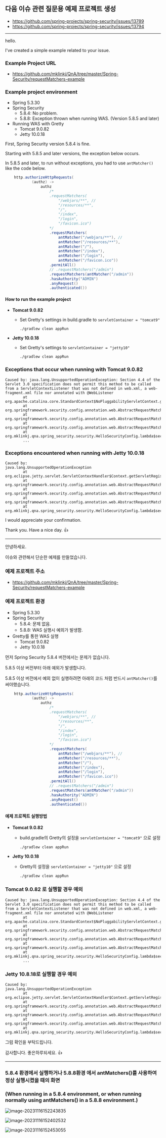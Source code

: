 ## 다음 이슈 관련 질문용 예제 프로젝트 생성

* https://github.com/spring-projects/spring-security/issues/13789
* https://github.com/spring-projects/spring-security/issues/13794

---

hello.

I've created a simple example related to your issue.



### Example Project URL

* https://github.com/mklinkj/QnA/tree/master/Spring-Security/requestMatchers-example



### Example project environment

* Spring 5.3.30
* Spring Security 
  * 5.8.4: No problem.
  * 5.8.8: Exception thrown when running WAS. (Version 5.8.5 and later)
* Running WAS with Gretty
  * Tomcat 9.0.82
  * Jetty 10.0.18



First, Spring Security version 5.8.4 is fine.

Starting with 5.8.5 and later versions, the exception below occurs.

In 5.8.5 and later, to run without exceptions, you had to use `antMatcher()` like the code below.

```java
    http.authorizeHttpRequests(
            (authz) ->
                authz
                    /*
                    .requestMatchers(
                        "/webjars/**", //
                        "/resources/**",
                        "/",
                        "/index",
                        "/login",
                        "/favicon.ico")
                    */
                    .requestMatchers(
                        antMatcher("/webjars/**"), //
                        antMatcher("/resources/**"),
                        antMatcher("/"),
                        antMatcher("/index"),
                        antMatcher("/login"),
                        antMatcher("/favicon.ico"))
                    .permitAll()
                    // .requestMatchers("/admin")
                    .requestMatchers(antMatcher("/admin"))
                    .hasAuthority("ADMIN")
                    .anyRequest()
                    .authenticated())
```





#### How to run the example project

* **Tomcat 9.0.82**

  * Set Gretty's settings in build.gradle to `servletContainer = "tomcat9"`

    ```
    ./gradlew clean appRun
    ```

* **Jetty 10.0.18**

  * Set Gretty's settings to `servletContainer = "jetty10"`

    ```sh
    ./gradlew clean appRun
    ```

  

### Exceptions that occur when running with Tomcat 9.0.82

```
Caused by: java.lang.UnsupportedOperationException: Section 4.4 of the Servlet 3.0 specification does not permit this method to be called from a ServletContextListener that was not defined in web.xml, a web-fragment.xml file nor annotated with @WebListener
        at org.apache.catalina.core.StandardContext$NoPluggabilityServletContext.getServletRegistrations(StandardContext.java:6306)
        at org.springframework.security.config.annotation.web.AbstractRequestMatcherRegistry.mappableServletRegistrations(AbstractRequestMatcherRegistry.java:333)
        at org.springframework.security.config.annotation.web.AbstractRequestMatcherRegistry.requestMatchers(AbstractRequestMatcherRegistry.java:317)
        at org.springframework.security.config.annotation.web.AbstractRequestMatcherRegistry.requestMatchers(AbstractRequestMatcherRegistry.java:394)
        at org.mklinkj.qna.spring_security.security.HelloSecurityConfig.lambda$securityFilterChain$0(HelloSecurityConfig.java:50)
        ...
```



### Exceptions encountered when running with Jetty 10.0.18

```
Caused by:
java.lang.UnsupportedOperationException
        at org.eclipse.jetty.servlet.ServletContextHandler$Context.getServletRegistrations(ServletContextHandler.java:1385)
        at org.springframework.security.config.annotation.web.AbstractRequestMatcherRegistry.mappableServletRegistrations(AbstractRequestMatcherRegistry.java:333)
        at org.springframework.security.config.annotation.web.AbstractRequestMatcherRegistry.requestMatchers(AbstractRequestMatcherRegistry.java:317)
        at org.springframework.security.config.annotation.web.AbstractRequestMatcherRegistry.requestMatchers(AbstractRequestMatcherRegistry.java:394)
        at org.mklinkj.qna.spring_security.security.HelloSecurityConfig.lambda$securityFilterChain$0(HelloSecurityConfig.java:50)
```

I would appreciate your confirmation.

Thank you. Have a nice day. 👍



---



안녕하세요.

이슈와 관련해서 단순한 예제를 만들었습니다.

### 예제 프로젝트 주소

* https://github.com/mklinkj/QnA/tree/master/Spring-Security/requestMatchers-example



### 예제 프로젝트 환경

* Spring 5.3.30
* Spring Security 
  * 5.8.4: 문제 없음.
  * 5.8.8: WAS 실행시 예외가 발생함.
* Gretty를 통한 WAS 실행
  * Tomcat 9.0.82
  * Jetty 10.0.18



먼저 Spring Security 5.8.4 버전에서는 문제가 없습니다.

5.8.5 이상 버전부터 아래 예외가 발생합니다.

5.8.5 이상 버전에서 예외 없이 실행하려면 아래의 코드 처럼 반드시 `antMatcher()`를 써야했습니다.

```java
    http.authorizeHttpRequests(
            (authz) ->
                authz
                    /*
                    .requestMatchers(
                        "/webjars/**", //
                        "/resources/**",
                        "/",
                        "/index",
                        "/login",
                        "/favicon.ico")
                    */
                    .requestMatchers(
                        antMatcher("/webjars/**"), //
                        antMatcher("/resources/**"),
                        antMatcher("/"),
                        antMatcher("/index"),
                        antMatcher("/login"),
                        antMatcher("/favicon.ico"))
                    .permitAll()
                    // .requestMatchers("/admin")
                    .requestMatchers(antMatcher("/admin"))
                    .hasAuthority("ADMIN")
                    .anyRequest()
                    .authenticated())
```





#### 예제 프로젝트 실행방법

* **Tomcat 9.0.82**

  * build.gradle의 Gretty의 설정을 `servletContainer = "tomcat9"` 으로 설정

    ```
    ./gradlew clean appRun
    ```

* **Jetty 10.0.18**

  * Gretty의 설정을 `servletContainer = "jetty10"` 으로 설정

    ```sh
    ./gradlew clean appRun
    ```

  

### Tomcat 9.0.82 로 실행할 경우 예외

```
Caused by: java.lang.UnsupportedOperationException: Section 4.4 of the Servlet 3.0 specification does not permit this method to be called from a ServletContextListener that was not defined in web.xml, a web-fragment.xml file nor annotated with @WebListener
        at org.apache.catalina.core.StandardContext$NoPluggabilityServletContext.getServletRegistrations(StandardContext.java:6306)
        at org.springframework.security.config.annotation.web.AbstractRequestMatcherRegistry.mappableServletRegistrations(AbstractRequestMatcherRegistry.java:333)
        at org.springframework.security.config.annotation.web.AbstractRequestMatcherRegistry.requestMatchers(AbstractRequestMatcherRegistry.java:317)
        at org.springframework.security.config.annotation.web.AbstractRequestMatcherRegistry.requestMatchers(AbstractRequestMatcherRegistry.java:394)
        at org.mklinkj.qna.spring_security.security.HelloSecurityConfig.lambda$securityFilterChain$0(HelloSecurityConfig.java:50)
        ...
```



### Jetty 10.8.18로 실행할 경우 예외

```
Caused by:
java.lang.UnsupportedOperationException
        at org.eclipse.jetty.servlet.ServletContextHandler$Context.getServletRegistrations(ServletContextHandler.java:1385)
        at org.springframework.security.config.annotation.web.AbstractRequestMatcherRegistry.mappableServletRegistrations(AbstractRequestMatcherRegistry.java:333)
        at org.springframework.security.config.annotation.web.AbstractRequestMatcherRegistry.requestMatchers(AbstractRequestMatcherRegistry.java:317)
        at org.springframework.security.config.annotation.web.AbstractRequestMatcherRegistry.requestMatchers(AbstractRequestMatcherRegistry.java:394)
        at org.mklinkj.qna.spring_security.security.HelloSecurityConfig.lambda$securityFilterChain$0(HelloSecurityConfig.java:50)
```



그럼 확인을 부탁드립니다.

감사합니다. 좋은하루되세요. 👍



---

### 5.8.4 환경에서 실행하거나 5.8.8환경 에서 antMatchers()를 사용하여 정상 실행시켰을 때의 화면

### (When running in a 5.8.4 environment, or when running normally using antMatchers() in a 5.8.8 environment.)

![image-20231116152243835](doc-resources/image-20231116152243835.png)

![image-20231116152402532](doc-resources/image-20231116152402532.png)

![image-20231116152453055](doc-resources/image-20231116152453055.png)
